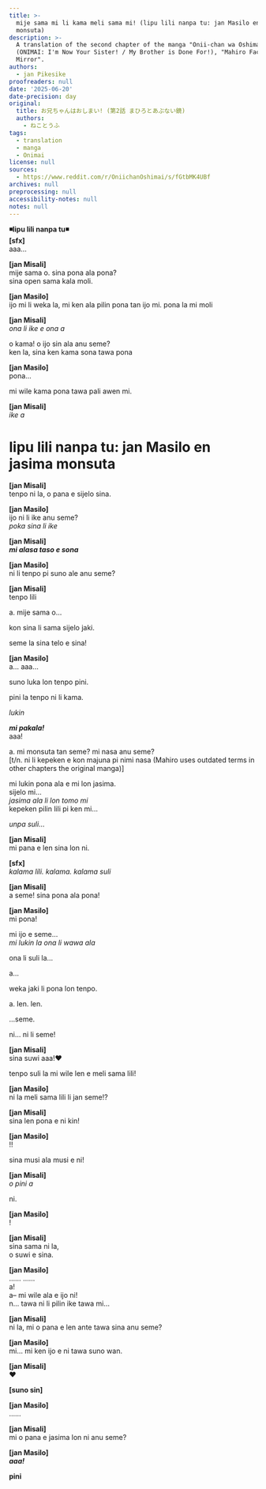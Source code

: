 ```yaml
---
title: >-
  mije sama mi li kama meli sama mi! (lipu lili nanpa tu: jan Masilo en jasima
  monsuta)
description: >-
  A translation of the second chapter of the manga "Onii-chan wa Oshimai!"
  (ONIMAI: I'm Now Your Sister! / My Brother is Done For!), "Mahiro Faces The
  Mirror".
authors:
  - jan Pikesike
proofreaders: null
date: '2025-06-20'
date-precision: day
original:
  title: お兄ちゃんはおしまい! (第2話 まひろとあぶない鏡)
  authors:
    - ねことうふ
tags:
  - translation
  - manga
  - Onimai
license: null
sources:
  - https://www.reddit.com/r/OniichanOshimai/s/fGtbMK4UBf
archives: null
preprocessing: null
accessibility-notes: null
notes: null
---
```


**◾lipu lili nanpa tu◾**  
**[sfx]**  
aaa…  

**[jan Misali]**  
mije sama o. sina pona ala pona?  
sina open sama kala moli.  

**[jan Masilo]**  
ijo mi li weka la, mi ken ala pilin pona tan ijo mi. pona la mi moli

**[jan Misali]**  
*ona li ike e ona a*  

o kama! o ijo sin ala anu seme?  
ken la, sina ken kama sona tawa pona  

**[jan Masilo]**  
pona…

mi wile kama pona tawa pali awen mi.

**[jan Misali]**  
*ike a*

# lipu lili nanpa tu: jan Masilo en jasima monsuta  

**[jan Misali]**  
tenpo ni la, o pana e sijelo sina.  

**[jan Masilo]**  
ijo ni li ike anu seme?  
*poka sina li ike*  

**[jan Misali]**  
***mi alasa taso e sona***

**[jan Masilo]**  
ni li tenpo pi suno ale anu seme?  

**[jan Misali]**  
tenpo lili  

a. mije sama o…

kon sina li sama sijelo jaki.

seme la sina telo e sina!  

**[jan Masilo]**  
a… aaa…  

suno luka lon tenpo pini.  

pini la tenpo ni li kama.  

*lukin*  

***mi pakala!***  
aaa!  

a. mi monsuta tan seme? mi nasa anu seme?  
[t/n. ni li kepeken e kon majuna pi nimi nasa (Mahiro uses outdated terms in other chapters the original manga)]  

mi lukin pona ala e mi lon jasima.  
sijelo mi…  
*jasima ala li lon tomo mi*  
kepeken pilin lili pi ken mi…  

*unpa suli…*

**[jan Misali]**  
mi pana e len sina lon ni.  

**[sfx]**  
*kalama lili. kalama. kalama suli*

**[jan Misali]**  
a seme! sina pona ala pona!

**[jan Masilo]**  
mi pona!  

mi ijo e seme…  
*mi lukin la ona li wawa ala*  

ona li suli la…  

a…  

weka jaki li pona lon tenpo.  

a. len. len.  

…seme.  

ni… ni li seme!  

**[jan Misali]**  
sina suwi aaa!♥️

tenpo suli la mi wile len e meli sama lili!

**[jan Masilo]**  
ni la meli sama lili li jan seme!?

**[jan Misali]**  
sina len pona e ni kin!

**[jan Masilo]**  
!!  

sina musi ala musi e ni!

**[jan Misali]**  
*o pini a*

ni.

**[jan Masilo]**  
!

**[jan Misali]**  
sina sama ni la,  
o suwi e sina.

**[jan Masilo]**  
…… ……  
a!  
a– mi wile ala e ijo ni!  
n… tawa ni li pilin ike tawa mi…  

**[jan Misali]**  
ni la, mi o pana e len ante tawa sina anu seme?  

**[jan Masilo]**  
mi… mi ken ijo e ni tawa suno wan.  

**[jan Misali]**  
♥️  

**[suno sin]**

**[jan Masilo]**  
……

**[jan Misali]**  
mi o pana e jasima lon ni anu seme?

**[jan Masilo]**  
***aaa!***

**pini**

